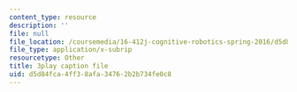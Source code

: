 ```yaml
---
content_type: resource
description: ''
file: null
file_location: /coursemedia/16-412j-cognitive-robotics-spring-2016/d5d84fca4ff38afa34762b2b734fe0c8_0wxS1iBHG9U.srt
file_type: application/x-subrip
resourcetype: Other
title: 3play caption file
uid: d5d84fca-4ff3-8afa-3476-2b2b734fe0c8
---
```

